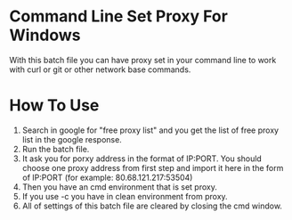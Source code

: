# Command Line Set Proxy For Windows 
With this batch file you can have proxy set in your command line to work with curl or git or other network base commands. 

# How To Use
1. Search in google for "free proxy list" and you get the list of free proxy list in the google response.
2. Run the batch file.
3. It ask you for porxy address in the format of IP:PORT. You should choose one proxy address from first step and import it here in the form of IP:PORT (for example: 80.68.121.217:53504)
4. Then you have an cmd environment that is set proxy.
5. If you use -c you have in clean environment from proxy.
6. All of settings of this batch file are cleared by closing the cmd window.
